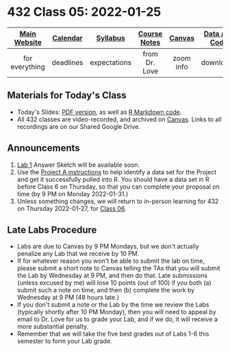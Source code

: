 # 432 Class 05: 2022-01-25

[Main Website](https://thomaselove.github.io/432/) | [Calendar](https://thomaselove.github.io/432/calendar.html) | [Syllabus](https://thomaselove.github.io/432-2022-syllabus/) | [Course Notes](https://thomaselove.github.io/432-notes/) | [Canvas](https://canvas.case.edu) | [Data and Code](https://github.com/THOMASELOVE/432-data) | [Sources](https://github.com/THOMASELOVE/432-2022/tree/main/references) | [Contact Us](https://thomaselove.github.io/432/contact.html)
:-----------: | :--------------: | :----------: | :---------: | :-------------: | :-----------: | :------------: | :-------------:
for everything | deadlines | expectations | from Dr. Love | zoom info | downloads | read/watch | need help?

## Materials for Today's Class

- Today's Slides: [PDF version](https://github.com/THOMASELOVE/432-2022/blob/main/classes/class05/432_2022_slides05.pdf), as well as [R Markdown code](https://github.com/THOMASELOVE/432-2022/blob/main/classes/class05/432_2022_slides05.Rmd).
- All 432 classes are video-recorded, and archived on [Canvas](https://canvas.case.edu). Links to all recordings are on our Shared Google Drive.

## Announcements

1. [Lab 1](https://github.com/THOMASELOVE/432-2022/blob/main/labs/lab01/lab01_instructions.md) Answer Sketch will be available soon.
2. Use the [Project A instructions](https://github.com/THOMASELOVE/432-2022/tree/main/projectA) to help identify a data set for the Project and get it successfully pulled into R. You should have a data set in R before Class 6 on Thursday, so that you can complete your proposal on time (by 9 PM on Monday 2022-01-31.)
3. Unless something changes, we will return to in-person learning for 432 on Thursday 2022-01-27, for [Class 06](https://github.com/THOMASELOVE/432-2022/tree/main/classes/class06). 

## Late Labs Procedure

- Labs are due to Canvas by 9 PM Mondays, but we don't actually penalize any Lab that we receive by 10 PM.
- If for whatever reason you won't be able to submit the lab on time, please submit a short note to Canvas telling the TAs that you will submit the Lab by Wednesday at 9 PM, and then do that. Late submissions (unless excused by me) will lose 10 points (out of 100) if you both (a) submit such a note on time, and then (b) complete the work by Wednesday at 9 PM (48 hours late.) 
- If you don't submit a note or the Lab by the time we review the Labs (typically shortly after 10 PM Monday), then you will need to appeal by email to Dr. Love for us to grade your Lab, and if we do, it will receive a more substantial penalty.
- Remember that we will take the five best grades out of Labs 1-6 this semester to form your Lab grade.

